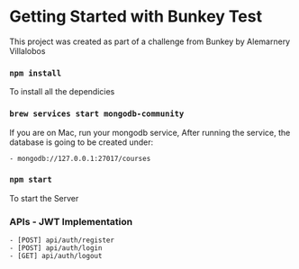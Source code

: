 # Getting Started with Bunkey Test

This project was created as part of a challenge from Bunkey by Alemarnery Villalobos

### `npm install`

To install all the dependicies

### `brew services start mongodb-community`

If you are on Mac, run your mongodb service,
After running the service, the database is going to be created under:

    - mongodb://127.0.0.1:27017/courses

### `npm start`

To start the Server

### APIs - JWT Implementation

    - [POST] api/auth/register
    - [POST] api/auth/login
    - [GET] api/auth/logout
